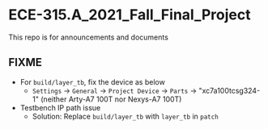 # ECE-315.A_2021_Fall_Final_Project

This repo is for announcements and documents

## FIXME
- For `build/layer_tb`, fix the device as below
  - `Settings` -> `General` -> `Project Device` -> `Parts` -> "xc7a100tcsg324-1" (neither Arty-A7 100T nor Nexys-A7 100T)
- Testbench IP path issue
  - Solution: Replace `build/layer_tb` with `layer_tb` in `patch`
